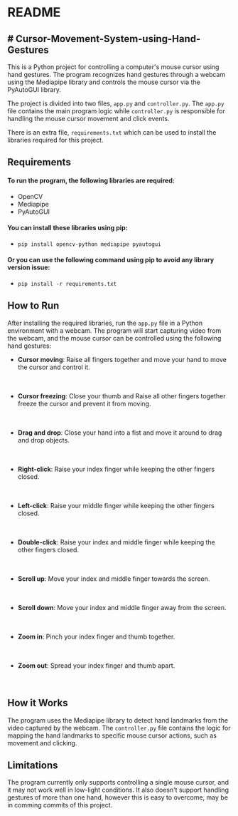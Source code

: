# README
## # Cursor-Movement-System-using-Hand-Gestures

This is a Python project for controlling a computer's mouse cursor using hand gestures. The program recognizes hand gestures through a webcam using the Mediapipe library and controls the mouse cursor via the PyAutoGUI library.

The project is divided into two files, `app.py` and `controller.py`. The `app.py` file contains the main program logic while `controller.py` is responsible for handling the mouse cursor movement and click events.

There is an extra file, `requirements.txt` which can be used to install the libraries required for this project.

## Requirements
#### To run the program, the following libraries are required:<br>
  - OpenCV<br>
  - Mediapipe<br>
  - PyAutoGUI<br>
 
#### You can install these libraries using pip:<br>
  -  `pip install opencv-python mediapipe pyautogui`<br>
#### Or you can use the following command using pip to avoid any library version issue:<br>
  - `pip install -r requirements.txt`

## How to Run
After installing the required libraries, run the `app.py` file in a Python environment with a webcam. The program will start capturing video from the webcam, and the mouse cursor can be controlled using the following hand gestures:

  - **Cursor moving**: Raise all fingers together and move your hand to move the cursor and control it.<br><br>
    &nbsp;&nbsp;&nbsp;&nbsp; 

  - **Cursor freezing**: Close your thumb and Raise all other fingers together freeze the cursor and prevent it from moving.<br><br>
    &nbsp;&nbsp;&nbsp;&nbsp; 

  - **Drag and drop**: Close your hand into a fist and move it around to drag and drop objects.<br><br>
    &nbsp;&nbsp;&nbsp;&nbsp; 

  - **Right-click**: Raise your index finger while keeping the other fingers closed.<br><br>
    &nbsp;&nbsp;&nbsp;&nbsp; 

  - **Left-click**: Raise your middle finger while keeping the other fingers closed.<br><br>
    &nbsp;&nbsp;&nbsp;&nbsp; 

  - **Double-click**: Raise your index and middle finger while keeping the other fingers closed.<br><br>
    &nbsp;&nbsp;&nbsp;&nbsp; 

  - **Scroll up**: Move your index and middle finger towards the screen.<br><br>
    &nbsp;&nbsp;&nbsp;&nbsp; 

  - **Scroll down**: Move your index and middle finger away from the screen.<br><br>
    &nbsp;&nbsp;&nbsp;&nbsp; 

  - **Zoom in**: Pinch your index finger and thumb together.<br><br>
    &nbsp;&nbsp;&nbsp;&nbsp; 

  - **Zoom out**: Spread your index finger and thumb apart.<br><br>
    &nbsp;&nbsp;&nbsp;&nbsp; 

## How it Works
The program uses the Mediapipe library to detect hand landmarks from the video captured by the webcam. The `controller.py` file contains the logic for mapping the hand landmarks to specific mouse cursor actions, such as movement and clicking.

## Limitations
The program currently only supports controlling a single mouse cursor, and it may not work well in low-light conditions. It also doesn't support handling gestures of more than one hand, however this is easy to overcome, may be in comming commits of this project.

